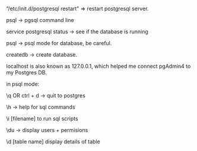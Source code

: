 “/etc/init.d/postgresql restart" => restart postgresql server.

psql -> pgsql command line

service postgresql status -> see if the database is running 

psql <database> -> psql mode for database, be careful.

createdb <database name> -> create database.

localhost is also known as 127.0.0.1, which helped me connect pgAdmin4 to my Postgres DB.


in psql mode:

\q OR ctrl + d -> quit to postgres

\h -> help for sql commands

\i [filename] to run sql scripts

\du -> display users + permisions

\d [table name] display details of table



